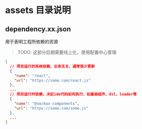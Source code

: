 # assets 目录说明

## dependency.xx.json

用于表明工程所依赖的资源

> TODO: 这部分后期需要线上化，使用配置中心管理

```json
[
  // 项目运行的系统依赖，业务无关，通常很少更新
  {
    "name": "react",
    "url": "https://some.com/react.js"
  },
  ...
  // 项目运行时依赖，决定ide代码如何执行，如基础组件、dsl、loader等
  {
    "name": "@sm/max-components",
    "url": "https://some.com/some.js"
  },
  ...
]
```
